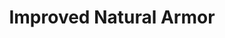 ---
title: "Improved Natural Armor"

feat:
  types: ["General"]
  prerequisite: |
    Natural armor, Con 13.
  benefit: |
    The creature's natural armor bonus increases by 1.
  special: |
    A creature can gain this feat multiple times. Each time the creature takes the feat its natural armor bonus increases by another point.
---